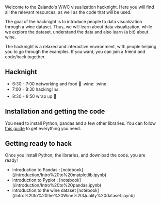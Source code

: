 Welcome  to the Zalando's WWC visualization hacknight. Here you will find all the relevant resources, as well as the code that will be used.

The goal of the hacknight is to introduce people to data visualization through a wine dataset. Thus, we will learn about data visualization, while we explore the dataset, understand the data and also learn (a bit) about wine. 

The hacknight is a relaxed and interactive environment, with people helping you to go through the examples. If you want, you can join a friend and code/hack together.

## Hacknight
* 6:30 - 7:00 networking and food :pizza: :wine: :wine:
* 7:00 - 8:30 hacking! :bar_chart:
* 8:30 - 8:50 wrap up  :clap:


## Installation and getting the code

You need to install Python, pandas and a few other libraries. You can follow [this guide](/install.md) to get everything you need. 


## Getting ready to hack

Once you install Python, the libraries, and download the code. you are ready! 


* Introduction to Pandas : [notebook]  (/introduction/Intro%20to%20matplotlib.ipynb)
*  Introduction to Pyplot : [notebook]  (/introduction/Intro%20to%20pandas.ipynb)
* Introduction to the wine dataset [notebook] (/Intro%20to%20the%20Wine%20Quality%20dataset.ipynb)





